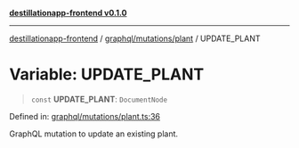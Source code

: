 [**destillationapp-frontend v0.1.0**](../../../../README.md)

***

[destillationapp-frontend](../../../../modules.md) / [graphql/mutations/plant](../README.md) / UPDATE\_PLANT

# Variable: UPDATE\_PLANT

> `const` **UPDATE\_PLANT**: `DocumentNode`

Defined in: [graphql/mutations/plant.ts:36](https://github.com/DestillApp/main/blob/76aba95a5d8c1d9174ebde73d7b50f0ea64b491a/frontend/src/graphql/mutations/plant.ts#L36)

GraphQL mutation to update an existing plant.
